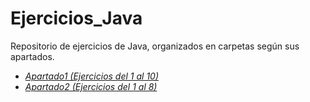 # Ejercicios_Java

Repositorio de ejercicios de Java, organizados en carpetas según sus apartados.

* [*Apartado1 (Ejercicios del 1 al 10)*](https://github.com/MarcosMoralesAragon/Ejercicios_Java/tree/main/Apartado1)
* [*Apartado2 (Ejercicios del 1 al 8)*](https://github.com/MarcosMoralesAragon/Ejercicios_Java/tree/main/Apartado2)

